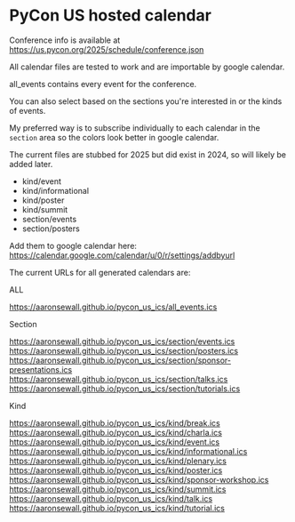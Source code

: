 # PyCon US hosted calendar 

Conference info is available at https://us.pycon.org/2025/schedule/conference.json

All calendar files are tested to work and are importable by google calendar.

all_events contains every event for the conference.

You can also select based on the sections you're interested in or the kinds of events.

My preferred way is to subscribe individually to each calendar in the `section` area so the colors
look better in google calendar.

The current files are stubbed for 2025 but did exist in 2024, so will likely be added later.
* kind/event
* kind/informational
* kind/poster
* kind/summit
* section/events
* section/posters

Add them to google calendar here:
https://calendar.google.com/calendar/u/0/r/settings/addbyurl

The current URLs for all generated calendars are:

ALL

https://aaronsewall.github.io/pycon_us_ics/all_events.ics

Section

https://aaronsewall.github.io/pycon_us_ics/section/events.ics
https://aaronsewall.github.io/pycon_us_ics/section/posters.ics
https://aaronsewall.github.io/pycon_us_ics/section/sponsor-presentations.ics
https://aaronsewall.github.io/pycon_us_ics/section/talks.ics
https://aaronsewall.github.io/pycon_us_ics/section/tutorials.ics

Kind

https://aaronsewall.github.io/pycon_us_ics/kind/break.ics
https://aaronsewall.github.io/pycon_us_ics/kind/charla.ics
https://aaronsewall.github.io/pycon_us_ics/kind/event.ics
https://aaronsewall.github.io/pycon_us_ics/kind/informational.ics
https://aaronsewall.github.io/pycon_us_ics/kind/plenary.ics
https://aaronsewall.github.io/pycon_us_ics/kind/poster.ics
https://aaronsewall.github.io/pycon_us_ics/kind/sponsor-workshop.ics
https://aaronsewall.github.io/pycon_us_ics/kind/summit.ics
https://aaronsewall.github.io/pycon_us_ics/kind/talk.ics
https://aaronsewall.github.io/pycon_us_ics/kind/tutorial.ics
